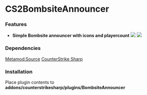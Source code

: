 # CS2BombsiteAnnouncer
### Features

- **Simple Bombsite announcer with icons and playercount**
![](https://i.imgur.com/wLDHlFu.png) ![](https://i.imgur.com/ipsAgKk.png)

### Dependencies
[Metamod:Source](https://www.sourcemm.net/downloads.php/?branch=master "Metamod:Source")
[CounterStrike Sharp](https://github.com/roflmuffin/CounterStrikeSharp "CounterStrike Sharp")
### Installation
Place plugin contents to **addons/counterstrikesharp/plugins/BombsiteAnnouncer**

